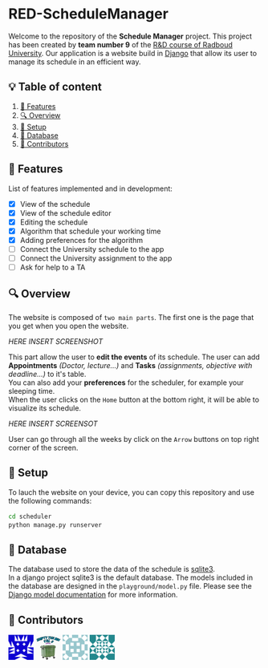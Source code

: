 # RED-ScheduleManager

Welcome to the repository of the **Schedule Manager** project. 
This project has been created by **team number 9** of the [R&D course of Radboud University](https://www.ru.nl/courseguides/science/vm/osirislinks/ipc/nwi-ipc030/).
Our application is a website build in [Django](https://www.djangoproject.com/) that allow its user to manage its schedule in an efficient way.

## 💡 Table of content

  1. [🏁 Features](#-features)
  2. [🔍 Overview](#-overview)
  3. [🚀 Setup](#-setup)
  4. [💾 Database](#-database)
  5. [💛 Contributors](#-contributors)

## 🏁 Features

List of features implemented and in development:
- [x] View of the schedule
- [x] View of the schedule editor
- [x] Editing the schedule
- [x] Algorithm that schedule your working time
- [x] Adding preferences for the algorithm
- [ ] Connect the University schedule to the app
- [ ] Connect the University assignment to the app
- [ ] Ask for help to a TA

## 🔍 Overview

The website is composed of `two main parts`.
The first one is the page that you get when you open the website.

*HERE INSERT SCREENSHOT*

This part allow the user to **edit the events** of its schedule. 
The user can add **Appointments** *(Doctor, lecture...)* and **Tasks** *(assignments, objective with deadline...)*  to it's table. \
You can also add your **preferences** for the scheduler, for example your sleeping time. \
When the user clicks on the `Home` button at the bottom right, it will be able to visualize its schedule.

*HERE INSERT SCREENSOT*

User can go through all the weeks by click on the `Arrow` buttons on top right corner of the screen. 

## 🚀 Setup

To lauch the website on your device, you can copy this repository and use the following commands:

```bash
cd scheduler
python manage.py runserver
```

## 💾 Database

The database used to store the data of the schedule is [sqlite3](https://www.sqlite.org/index.html).  
In a django project sqlite3 is the default database. The models included in the database are designed in the `playground/model.py` file. Please see the [Django model documentation](https://docs.djangoproject.com/en/4.2/topics/db/models/) for more information. 

## 💛 Contributors

[<img src="screenshots/Kiril.png" alt="Kiril" width="50" height="50">](https://gitlab.science.ru.nl/kvoigtlaender)
[<img src="screenshots/Theoo.png" alt="Théo" width="50" height="50">](https://gitlab.science.ru.nl/tlavandier)
[<img src="screenshots/ping.png" alt="Ping" width="50" height="50">](https://gitlab.science.ru.nl/pvogels)
[<img src="screenshots/kareem.png" alt="Kareem" width="50" height="50">](https://gitlab.science.ru.nl/kquillettes)



